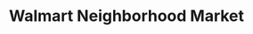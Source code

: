 ---
title: "Walmart Neighborhood Market"
url: /mobile/walmart-neighborhood-market/
shop: supermarket
---